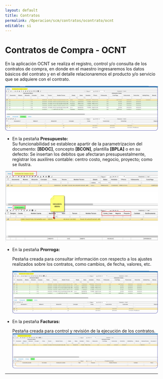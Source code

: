 ```yaml
---
layout: default
title: Contratos
permalink: /Operacion/scm/contratos/ocontrato/ocnt
editable: si
---
```


# Contratos de Compra - OCNT

En la aplicación OCNT se realiza el registro, control y/o consulta de los contratos de compra, en donde en el maestro ingresaremos los datos básicos del contrato y en el detalle relacionaremos el producto y/o servicio que se adquiere con el contrato.  

![](ocnt1.png)

* En la pestaña **Presupuesto:**  
 Su funcionabilidad se establece apartir de la parametrizacion del documento: **[BDOC]**, concepto **[BCON]**, plantilla **[BPLA]** o en su defecto: 
 Se insertan los debitos que afectaran presupuestalmente, registrar los auxilires contable: centro costo, negocio, proyecto; como se ilustra.  
 
 ![](ocnt2.png)
 
 * En la pestaña **Prorroga:**  

	Pestaña creada para consultar información con respecto a los ajustes realizados sobre los contratos, como cambios, de 		fecha, valores, etc.   

   ![](ocnt1.png)  

* En la pestaña **Facturas:**  

	Pestaña creada para control y revisión de la ejecución de los contratos. 
    ![](ocnt3.png)  

****





